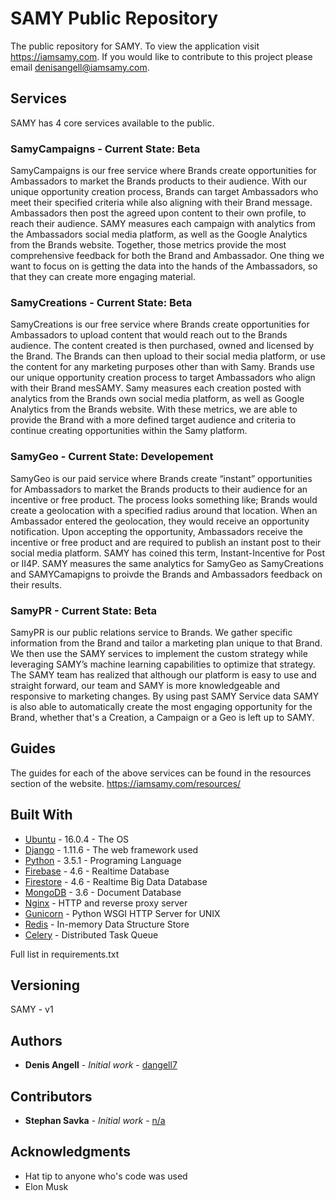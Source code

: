 # SAMY Public Repository


The public repository for SAMY. To view the application visit https://iamsamy.com. If you would like to contribute to this project please email denisangell@iamsamy.com. 

## Services

SAMY has 4 core services available to the public.

### SamyCampaigns - Current State: Beta

SamyCampaigns is our free service where Brands create opportunities for Ambassadors to market the Brands products to their audience. With our unique opportunity creation process, Brands can target Ambassadors who meet their specified criteria while also aligning with their Brand message. Ambassadors then post the agreed upon content to their own profile, to reach their audience. SAMY measures each campaign with analytics from the Ambassadors social media platform, as well as the Google Analytics from the Brands website. Together, those metrics provide the most comprehensive feedback for both the Brand and Ambassador. One thing we want to focus on is getting the data into the hands of the Ambassadors, so that they can create more engaging material.

### SamyCreations - Current State: Beta

SamyCreations is our free service where Brands create opportunities for Ambassadors to upload content that would reach out to the Brands audience. The content created is then purchased,  owned and licensed by the Brand. The Brands can then upload to their social media platform, or use the content for any marketing purposes other than with Samy. Brands use our unique opportunity creation process to target Ambassadors who align with their Brand mesSAMY. Samy measures each creation posted with analytics from the Brands own social media platform, as well as Google Analytics from the Brands website. With these metrics, we are able to provide the Brand with a more defined target audience and criteria to continue creating opportunities within the Samy platform. 

### SamyGeo - Current State: Developement

SamyGeo is our paid service where Brands create “instant” opportunities for Ambassadors to market the Brands products to their audience for an incentive or free product. The process looks something like; Brands would create a geolocation with a specified radius around that location. When an Ambassador entered the geolocation, they would receive an opportunity notification. Upon accepting the opportunity, Ambassadors receive the incentive or free product and are required to publish an instant post to their social media platform. SAMY has coined this term, Instant-Incentive for Post or II4P. SAMY measures the same analytics for SamyGeo as SamyCreations and SAMYCamapigns to proivde the Brands and Ambassadors feedback on their results. 

### SamyPR - Current State: Beta

SamyPR is our public relations service to Brands. We gather specific information from the Brand and tailor a marketing plan unique to that Brand. We then use the SAMY services to implement the custom strategy while leveraging SAMY’s machine learning capabilities to optimize that strategy. The SAMY team has realized that although our platform is easy to use and straight forward, our team and SAMY is more knowledgeable and responsive to marketing changes. By using past SAMY Service data SAMY is also able to automatically create the most engaging opportunity for the Brand, whether that's a Creation, a Campaign or a Geo is left up to SAMY.

## Guides

The guides for each of the above services can be found in the resources section of the website. https://iamsamy.com/resources/

## Built With

* [Ubuntu](https://www.ubuntu.com/) - 16.0.4 - The OS
* [Django](https://www.djangoproject.com/) - 1.11.6 - The web framework used
* [Python](https://www.python.org/download/releases/3.5.1/) - 3.5.1 - Programing Language
* [Firebase](https://firebase.google.com/) - 4.6 - Realtime Database
* [Firestore](https://firebase.google.com/docs/firestore/) - 4.6 - Realtime Big Data Database
* [MongoDB](https://www.mongodb.com/) - 3.6 - Document Database
* [Nginx](https://nginx.org/en/) - HTTP and reverse proxy server
* [Gunicorn](https://github.com/benoitc/gunicorn) - Python WSGI HTTP Server for UNIX
* [Redis](https://redis.io/) - In-memory Data Structure Store
* [Celery](https://github.com/celery/celery) - Distributed Task Queue

Full list in requirements.txt

## Versioning

SAMY - v1

## Authors

* **Denis Angell** - *Initial work* - [dangell7](https://github.com/dangell7)

## Contributors

* **Stephan Savka** - *Initial work* - [n/a](https://github.com/)

## Acknowledgments

* Hat tip to anyone who's code was used
* Elon Musk